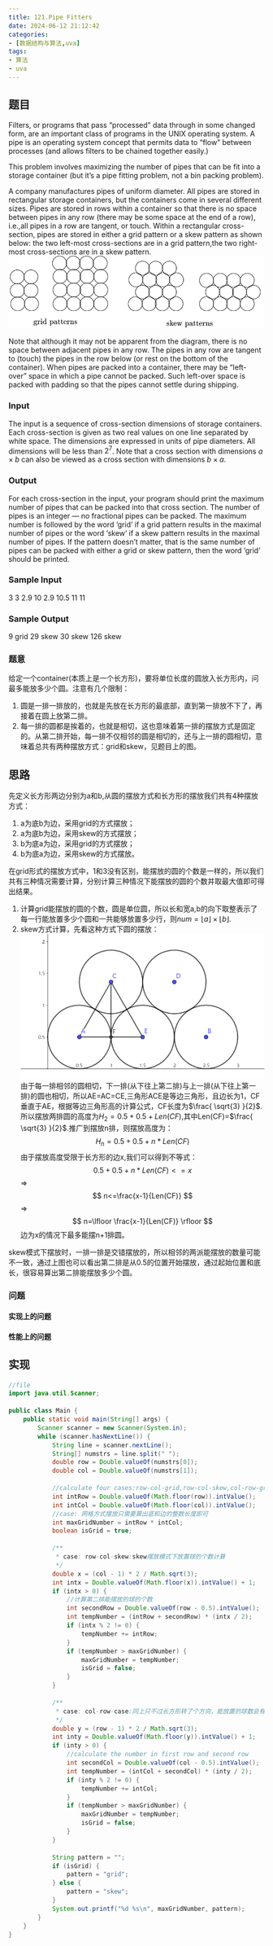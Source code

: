 ```yaml
---
title: 121.Pipe Fitters
date: 2024-06-12 21:12:42
categories:
- [数据结构与算法,uva]
tags:
- 算法
- uva
---
```


## 题目

Filters, or programs that pass “processed” data through in some changed form, are an important class of programs in the UNIX operating system. A pipe is an operating system concept that permits data to “flow” between processes (and allows filters to be chained together easily.)

This problem involves maximizing the number of pipes that can be fit into a storage container (but it’s a pipe fitting problem, not a bin packing problem).

A company manufactures pipes of uniform diameter. All pipes are stored in rectangular storage containers, but the containers come in several different sizes. Pipes are stored in rows within a container so that there is no space between pipes in any row (there may be some space at the end of a row), i.e.,all pipes in a row are tangent, or touch. Within a rectangular cross-section, pipes are stored in either a grid pattern or a skew pattern as shown below: the two left-most cross-sections are in a grid pattern,the two right-most cross-sections are in a skew pattern.
![alt](../images/121_pic1.png "两种摆放模式")

Note that although it may not be apparent from the diagram, there is no space between adjacent pipes in any row. The pipes in any row are tangent to (touch) the pipes in the row below (or rest on the bottom of the container). When pipes are packed into a container, there may be “left-over” space in which a pipe cannot be packed. Such left-over space is packed with padding so that the pipes cannot settle during shipping.

### Input

The input is a sequence of cross-section dimensions of storage containers. Each cross-section is given as two real values on one line separated by white space. The dimensions are expressed in units of pipe diameters. All dimensions will be less than $2^7$. Note that a cross section with dimensions $a\times b$ can also be viewed as a cross section with dimensions $b \times a$.

### Output

For each cross-section in the input, your program should print the maximum number of pipes that can be packed into that cross section. The number of pipes is an integer — no fractional pipes can be packed. The maximum number is followed by the word ‘grid’ if a grid pattern results in the maximal number of pipes or the word ‘skew’ if a skew pattern results in the maximal number of pipes. If the pattern doesn’t matter, that is the same number of pipes can be packed with either a grid or skew pattern, then the word ‘grid’ should be printed.

### Sample Input

3 3
2.9 10
2.9 10.5
11 11

### Sample Output

9 grid
29 skew
30 skew
126 skew

### 题意

给定一个container(本质上是一个长方形)，要将单位长度的圆放入长方形内，问最多能放多少个圆。注意有几个限制：

1. 圆是一排一排放的，也就是先放在长方形的最底部，直到第一排放不下了，再接着在圆上放第二排。
2. 每一排的圆都是挨着的，也就是相切，这也意味着第一排的摆放方式是固定的。从第二排开始，每一排不仅相邻的圆是相切的，还与上一排的圆相切，意味着总共有两种摆放方式：grid和skew，见题目上的图。

## 思路

先定义长方形两边分别为a和b,从圆的摆放方式和长方形的摆放我们共有4种摆放方式：

1. a为底b为边，采用grid的方式摆放；
2. a为底b为边，采用skew的方式摆放；
3. b为底a为边，采用grid的方式摆放；
4. b为底a为边，采用skew的方式摆放。

在grid形式的摆放方式中，1和3没有区别，能摆放的圆的个数是一样的，所以我们共有三种情况需要计算，分别计算三种情况下能摆放的圆的个数并取最大值即可得出结果。

1. 计算grid能摆放的圆的个数，圆是单位圆，所以长和宽a,b的向下取整表示了每一行能放置多少个圆和一共能够放置多少行，则$num=\lfloor a \rfloor \times \lfloor b \rfloor$.
2. skew方式计算，先看这种方式下圆的摆放：
![alt](../images/121_pic2.png "skew摆放模式下container能摆放的层数计算")
由于每一排相邻的圆相切，下一排(从下往上第二排)与上一排(从下往上第一排)的圆也相切，所以AE=AC=CE,三角形ACE是等边三角形，且边长为1，CF垂直于AE，根据等边三角形高的计算公式，CF长度为$\frac{ \sqrt{3} }{2}$.所以摆放两排圆的高度为$H_2=0.5+0.5+Len(CF)$,其中Len(CF)=$\frac{ \sqrt{3} }{2}$.推广到摆放n排，则摆放高度为：
   $$ H_n = 0.5+0.5+n*Len(CF) $$
由于摆放高度受限于长方形的边x,我们可以得到不等式：
    $$ 0.5+0.5+n*Len(CF)<=x $$
    => $$ n<=\frac{x-1}{Len(CF)} $$
    => $$ n=\lfloor \frac{x-1}{Len(CF)} \rfloor $$
边为x的情况下最多能摆n+1排圆。

skew模式下摆放时，一排一排是交错摆放的，所以相邻的两派能摆放的数量可能不一致，通过上图也可以看出第二排是从0.5的位置开始摆放，通过起始位置和底长，很容易算出第二排能摆放多少个圆。

### 问题

#### 实现上的问题

#### 性能上的问题

## 实现

```JAVA {.line-numbers}
//file
import java.util.Scanner;

public class Main {
    public static void main(String[] args) {
        Scanner scanner = new Scanner(System.in);
        while (scanner.hasNextLine()) {
            String line = scanner.nextLine();
            String[] numstrs = line.split(" ");
            double row = Double.valueOf(numstrs[0]);
            double col = Double.valueOf(numstrs[1]);

            //calculate four cases:row-col-grid,row-col-skew,col-row-grid,col-row-skew
            int intRow = Double.valueOf(Math.floor(row)).intValue();
            int intCol = Double.valueOf(Math.floor(col)).intValue();
            //case: 网格方式摆放只需要算出底和边的整数长度即可
            int maxGridNumber = intRow * intCol;
            boolean isGrid = true;

            /**
             * case: row-col-skew:skew摆放模式下放置球的个数计算
             */
            double x = (col - 1) * 2 / Math.sqrt(3);
            int intx = Double.valueOf(Math.floor(x)).intValue() + 1;
            if (intx > 0) {
                //计算第二排能摆放的球的个数
                int secondRow = Double.valueOf(row - 0.5).intValue();
                int tempNumber = (intRow + secondRow) * (intx / 2);
                if (intx % 2 != 0) {
                    tempNumber += intRow;
                }
                if (tempNumber > maxGridNumber) {
                    maxGridNumber = tempNumber;
                    isGrid = false;
                }
            }

            /**
             * case: col-row-case:同上只不过长方形转了个方向，能放置的球数会有变化
             */
            double y = (row - 1) * 2 / Math.sqrt(3);
            int inty = Double.valueOf(Math.floor(y)).intValue() + 1;
            if (inty > 0) {
                //calculate the number in first row and second row
                int secondCol = Double.valueOf(col - 0.5).intValue();
                int tempNumber = (intCol + secondCol) * (inty / 2);
                if (inty % 2 != 0) {
                    tempNumber += intCol;
                }
                if (tempNumber > maxGridNumber) {
                    maxGridNumber = tempNumber;
                    isGrid = false;
                }
            }

            String pattern = "";
            if (isGrid) {
                pattern = "grid";
            } else {
                pattern = "skew";
            }
            System.out.printf("%d %s\n", maxGridNumber, pattern);
        }
    }
}
```
